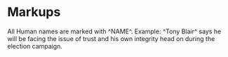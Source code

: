 # Markups
All Human names are marked with ^NAME^. Example: ^Tony Blair^ says he will be facing the issue of trust and his own integrity head on during the election campaign.